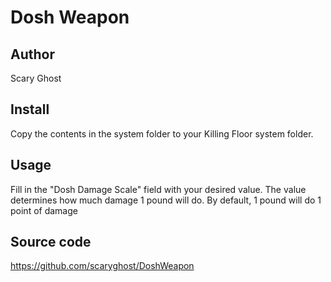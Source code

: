 Dosh Weapon
===========

## Author 
Scary Ghost

## Install 
Copy the contents in the system folder to your Killing Floor system folder.

## Usage
Fill in the "Dosh Damage Scale" field with your desired value.  The value 
determines how much damage 1 pound will do.  By default, 1 pound will do 
1 point of damage

## Source code
https://github.com/scaryghost/DoshWeapon
